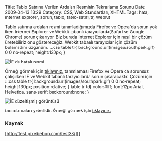 Title: Tablo Satırına Verilen Ardalan Resminin Tekrarlama Sorunu
Date: 2009-04-13 13:29
Category: CSS, Web Standartları, XHTML
Tags: hata, internet explorer, sorun, tablo, tablo-satırı, tr, WebKit

Tablo satırına ardalan resmi tanımladığımızda Firefox ve Opera'da sorun
yok iken Internet Explorer ve Webkit tabanlı tarayıcılarda(Safari ve
Google Chrome) sorun çıkarıyor. Biz burada Internet Explorer için nasıl
bir çözüm üretebiliriz onu göstereceğiz. Webkit tabanlı tarayıcılar için
çözüm bulamadım üzgünüm. 	:::css
	 table tr{
background:url(images/southpark.gif) 0 0 no-repeat; height:130px; }


![İE de hatalı resmi][]

Örneği görmek için [tıklayınız.][] tanımlaması Firefox ve Opera da
sorunsuz çalışırken IE ve Webkit tabanlı tarayıcılarda sorun
çıkaracaktır. Çözüm için 	:::css
	 table tr{
background:url(images/southpark.gif) 0 0 no-repeat; height:130px;
position:relative; } table tr td{ color:#fff; font:12px Arial,
Helvetica, sans-serif; background:none; } 

![İE düzeltişmiş görüntüsü][]

tanımlamaları yeterlidir. Örneği görmek için [tıklayınız.][1]

### Kaynak

[http://test.pixelbebop.com/test33/][]

</p>

  [İE de hatalı resmi]: /images/tr_hatali_ie.gif
  [tıklayınız.]: /dokumanlar/tablo_satiri.html
  [İE düzeltişmiş görüntüsü]: /images/tr_duzeltilmis_ie.gif
  [1]: /dokumanlar/tablo_satiri2.html
  [http://test.pixelbebop.com/test33/]: http://test.pixelbebop.com/test33/
